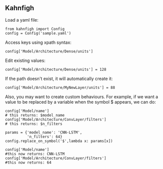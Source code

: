 ## Kahnfigh

Load a yaml file:

```
from kahnfigh import Config
config = Config('sample.yaml')
```

Access keys using xpath syntax:

```
config['Model/Architecture/Dense/units']
```

Edit existing values:
```
config['Model/Architecture/Dense/units'] = 128
```

If the path doesn't exist, it will automatically create it:
```
config['Model/Architecture/MyNewLayer/units'] = 88
```

Also, you may want to create custom behaviours. For example, if we want a value to be replaced by a variable when the symbol $ appears, we can do:
```
config['Model/name']
# this returns: $model_name
config['Model/Architecture/ConvLayer/filters']
# this returns: $n_filters

params = {'model_name': 'CNN-LSTM',
          'n_filters': 64}
config.replace_on_symbol('$',lambda x: params[x])

config['Model/name']
#this now returns: CNN-LSTM
config['Model/Architecture/ConvLayer/filters']
#this now returns: 64
```
